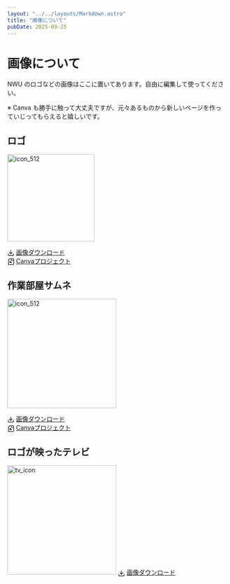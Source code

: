 ```yaml
---
layout: "../../layouts/Markdown.astro"
title: "画像について"
pubDate: 2025-09-25
---
```


# 画像について

NWU のロゴなどの画像はここに置いてあります。自由に編集して使ってください。

※ Canva も勝手に触って大丈夫ですが、元々あるものから新しいページを作っていじってもらえると嬉しいです。

## ロゴ
<img src="/img/icon_512.png" alt="icon_512" width="200" height="200" />

<a href="/img/icon_512.png" download><svg xmlns="http://www.w3.org/2000/svg" width="16" height="16" viewBox="0 0 24 24" fill="none" stroke="currentColor" stroke-width="2" stroke-linecap="round" stroke-linejoin="round" style="display: inline-block; vertical-align: middle; margin-right: 4px;"><path d="M21 15v4a2 2 0 0 1-2 2H5a2 2 0 0 1-2-2v-4"></path><polyline points="7 10 12 15 17 10"></polyline><line x1="12" y1="15" x2="12" y2="3"></line></svg>画像ダウンロード</a>
<br />
<a href="https://www.canva.com/design/DAGz5_0M6jY/i2n8XedooRs5Gr66Ml50Mg/edit?utm_content=DAGz5_0M6jY&utm_campaign=designshare&utm_medium=link2&utm_source=sharebutton"><svg xmlns="http://www.w3.org/2000/svg" width="16" height="16" viewBox="0 0 24 24" fill="none" stroke="currentColor" stroke-width="2" stroke-linecap="round" stroke-linejoin="round" style="display: inline-block; vertical-align: middle; margin-right: 4px;"><path d="M4 22h16a2 2 0 0 0 2-2V4a2 2 0 0 0-2-2H8l-4 4v16z"></path><path d="M14 2v4a2 2 0 0 0 2 2h4"></path><circle cx="10" cy="13" r="2"></circle><path d="M14 17a3 3 0 0 0-4-3"></path></svg>Canvaプロジェクト</a>

## 作業部屋サムネ
<img src="/img/docs/sagyobeya.png" alt="icon_512" width="250" height="250" />

<a href="/img/docs/sagyobeya.png" download><svg xmlns="http://www.w3.org/2000/svg" width="16" height="16" viewBox="0 0 24 24" fill="none" stroke="currentColor" stroke-width="2" stroke-linecap="round" stroke-linejoin="round" style="display: inline-block; vertical-align: middle; margin-right: 4px;"><path d="M21 15v4a2 2 0 0 1-2 2H5a2 2 0 0 1-2-2v-4"></path><polyline points="7 10 12 15 17 10"></polyline><line x1="12" y1="15" x2="12" y2="3"></line></svg>画像ダウンロード</a>
<br />
<a href="https://www.canva.com/design/DAGz4qV0lrg/ExCqLEVLQwNhaIHZ1zI2Sw/edit?utm_content=DAGz4qV0lrg&utm_campaign=designshare&utm_medium=link2&utm_source=sharebutton"><svg xmlns="http://www.w3.org/2000/svg" width="16" height="16" viewBox="0 0 24 24" fill="none" stroke="currentColor" stroke-width="2" stroke-linecap="round" stroke-linejoin="round" style="display: inline-block; vertical-align: middle; margin-right: 4px;"><path d="M4 22h16a2 2 0 0 0 2-2V4a2 2 0 0 0-2-2H8l-4 4v16z"></path><path d="M14 2v4a2 2 0 0 0 2 2h4"></path><circle cx="10" cy="13" r="2"></circle><path d="M14 17a3 3 0 0 0-4-3"></path></svg>Canvaプロジェクト</a>

## ロゴが映ったテレビ
<img src="/img/docs/tv_icon.jpg" alt="tv_icon" width="250" height="250" />
<a href="/img/docs/tv_icon.jpg" download><svg xmlns="http://www.w3.org/2000/svg" width="16" height="16" viewBox="0 0 24 24" fill="none" stroke="currentColor" stroke-width="2" stroke-linecap="round" stroke-linejoin="round" style="display: inline-block; vertical-align: middle; margin-right: 4px;"><path d="M21 15v4a2 2 0 0 1-2 2H5a2 2 0 0 1-2-2v-4"></path><polyline points="7 10 12 15 17 10"></polyline><line x1="12" y1="15" x2="12" y2="3"></line></svg>画像ダウンロード</a>


